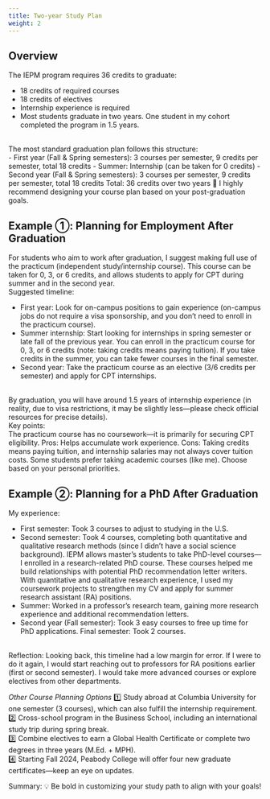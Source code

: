 ```yaml
---
title: Two-year Study Plan
weight: 2
---
```


## Overview

The IEPM program requires 36 credits to graduate:
<br>
- 18 credits of required courses
- 18 credits of electives
- Internship experience is required
- Most students graduate in two years. One student in my cohort completed the program in 1.5 years.
<br>
The most standard graduation plan follows this structure:
<br>
- First year (Fall & Spring semesters): 3 courses per semester, 9 credits per semester, total 18 credits
- Summer: Internship (can be taken for 0 credits)
- Second year (Fall & Spring semesters): 3 courses per semester, 9 credits per semester, total 18 credits
Total: 36 credits over two years
💛 I highly recommend designing your course plan based on your post-graduation goals.

## Example ①: Planning for Employment After Graduation

For students who aim to work after graduation, I suggest making full use of the practicum (independent study/internship course). This course can be taken for 0, 3, or 6 credits, and allows students to apply for CPT during summer and in the second year.
<br>
Suggested timeline:
<br>
- First year: Look for on-campus positions to gain experience (on-campus jobs do not require a visa sponsorship, and you don’t need to enroll in the practicum course).
- Summer internship: Start looking for internships in spring semester or late fall of the previous year.
You can enroll in the practicum course for 0, 3, or 6 credits (note: taking credits means paying tuition). If you take credits in the summer, you can take fewer courses in the final semester.
- Second year: Take the practicum course as an elective (3/6 credits per semester) and apply for CPT internships.
<br>
By graduation, you will have around 1.5 years of internship experience (in reality, due to visa restrictions, it may be slightly less—please check official resources for precise details).
<br>
Key points:
<br>
The practicum course has no coursework—it is primarily for securing CPT eligibility.
Pros: Helps accumulate work experience.
Cons: Taking credits means paying tuition, and internship salaries may not always cover tuition costs. Some students prefer taking academic courses (like me). Choose based on your personal priorities.

## Example ②: Planning for a PhD After Graduation
My experience:
<br>
- First semester: Took 3 courses to adjust to studying in the U.S.
- Second semester: Took 4 courses, completing both quantitative and qualitative research methods (since I didn’t have a social science background).
IEPM allows master’s students to take PhD-level courses—I enrolled in a research-related PhD course. These courses helped me build relationships with potential PhD recommendation letter writers. With quantitative and qualitative research experience, I used my coursework projects to strengthen my CV and apply for summer research assistant (RA) positions.
- Summer: Worked in a professor’s research team, gaining more research experience and additional recommendation letters.
- Second year (Fall semester): Took 3 easy courses to free up time for PhD applications. Final semester: Took 2 courses.
<br>
Reflection: Looking back, this timeline had a low margin for error. If I were to do it again, I would start reaching out to professors for RA positions earlier (first or second semester). I would take more advanced courses or explore electives from other departments.

*Other Course Planning Options*
1️⃣ Study abroad at Columbia University for one semester (3 courses), which can also fulfill the internship requirement.<br>
2️⃣ Cross-school program in the Business School, including an international study trip during spring break.<br>
3️⃣ Combine electives to earn a Global Health Certificate or complete two degrees in three years (M.Ed. + MPH).<br>
4️⃣ Starting Fall 2024, Peabody College will offer four new graduate certificates—keep an eye on updates.<br>

Summary:
💡 Be bold in customizing your study path to align with your goals!
